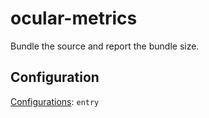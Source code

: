 # ocular-metrics

Bundle the source and report the bundle size.

## Configuration

[Configurations](#ocular-dev-tools-1): `entry`
